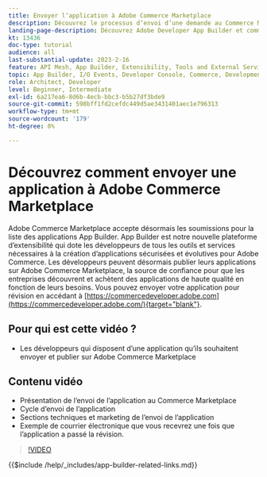 ```yaml
---
title: Envoyer l’application à Adobe Commerce Marketplace
description: Découvrez le processus d’envoi d’une demande au Commerce Marketplace.
landing-page-description: Découvrez Adobe Developer App Builder et comment envoyer une application au Commerce Marketplace.
kt: 13436
doc-type: tutorial
audience: all
last-substantial-update: 2023-2-16
feature: API Mesh, App Builder, Extensibility, Tools and External Services
topic: App Builder, I/O Events, Developer Console, Commerce, Development, Integrations
role: Architect, Developer
level: Beginner, Intermediate
exl-id: 6a217ea6-8d6b-4ecb-bbc3-b5b27df3bde9
source-git-commit: 598bff1fd2cefdc449d5ae3431401aec1e796313
workflow-type: tm+mt
source-wordcount: '179'
ht-degree: 0%

---
```


# Découvrez comment envoyer une application à Adobe Commerce Marketplace

Adobe Commerce Marketplace accepte désormais les soumissions pour la liste des applications App Builder. App Builder est notre nouvelle plateforme d’extensibilité qui dote les développeurs de tous les outils et services nécessaires à la création d’applications sécurisées et évolutives pour Adobe Commerce. Les développeurs peuvent désormais publier leurs applications sur Adobe Commerce Marketplace, la source de confiance pour que les entreprises découvrent et achètent des applications de haute qualité en fonction de leurs besoins. Vous pouvez envoyer votre application pour révision en accédant à [https://commercedeveloper.adobe.com](https://commercedeveloper.adobe.com/){target="blank"}.

## Pour qui est cette vidéo ?

* Les développeurs qui disposent d’une application qu’ils souhaitent envoyer et publier sur Adobe Commerce Marketplace

## Contenu vidéo

* Présentation de l’envoi de l’application au Commerce Marketplace
* Cycle d’envoi de l’application
* Sections techniques et marketing de l’envoi de l’application
* Exemple de courrier électronique que vous recevrez une fois que l’application a passé la révision.

>[!VIDEO](https://video.tv.adobe.com/v/3447346?captions=fre_fr)

{{$include /help/_includes/app-builder-related-links.md}}
